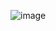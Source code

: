 ![image](https://github.com/Rahul-chaurasiya/Leetcode-Practice-Problem/assets/77222540/cd1427c4-af49-4c67-a1a6-213dd73786a0)
